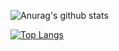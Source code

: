 ![Anurag's github stats](https://github-readme-stats.vercel.app/api?username=galaxy1014&count_private=true&show_icons=true&theme=buefy)  

[![Top Langs](https://github-readme-stats.vercel.app/api/top-langs/?username=galaxy1014&layout=compact)](https://github.com/anuraghazra/github-readme-stats)

